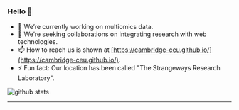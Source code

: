 ### Hello 👋

<!--
**cambridge-ceu/cambridge-ceu** is a ✨ _special_ ✨ repository.

Possible options,

- 🌱 I’m currently learning ...
- 🤔 I’m looking for help with ...
- 💬 Ask me about ...
- 😄 Pronouns: ...
-->

- 🔭 We’re currently working on multiomics data.
- 👯 We’re seeking collaborations on integrating research with web technologies.
- 📫 How to reach us is shown at [https://cambridge-ceu.github.io/](https://cambridge-ceu.github.io/).
- ⚡ Fun fact: Our location has been called "The Strangeways Research Laboratory".

![github stats](https://github-readme-stats.vercel.app/api?username=cambridge-ceu&show_icons=true&theme=blueberry)

---------------------------------------------------------------------------------------------------------------------------------------------------------------------------------

